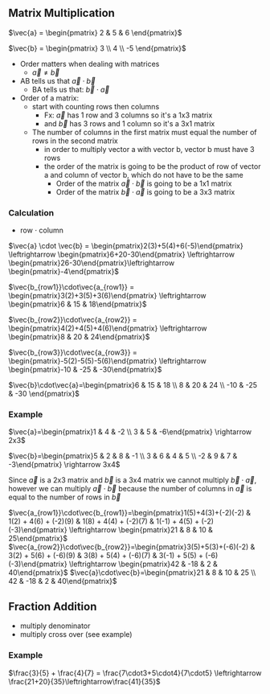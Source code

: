 
## Matrix Multiplication

$\vec{a} = \begin{pmatrix} 2 & 5 & 6 \end{pmatrix}$ 

$\vec{b} = \begin{pmatrix} 3 \\ 4 \\ -5 \end{pmatrix}$

- Order matters when dealing with matrices 
	- $\vec{a} \neq \vec{b}$
- AB tells us that $\vec{a} \cdot \vec{b}$ 
	- BA tells us that: $\vec{b} \cdot \vec{a}$
- Order of a matrix:
	- start with counting rows then columns
		- Fx: $\vec{a}$ has 1 row and 3 columns so it's a 1x3  matrix
		- and $\vec{b}$ has 3 rows and 1 column so it's a 3x1 matrix
	- The number of columns in the first matrix must equal the number of rows in the second matrix
		-  in order to multiply vector a with vector b, vector b must have 3 rows
		- the order of the matrix is going to be the product of row of vector a and column of vector b, which do not have to be the same
			- Order of the matrix $\vec{a} \cdot \vec{b}$ is going to be a 1x1 matrix
			- Order of the matrix $\vec{b} \cdot \vec{a}$ is going to be a 3x3 matrix


### Calculation

- row $\cdot$ column


$\vec{a} \cdot \vec{b} = \begin{pmatrix}2(3)+5(4)+6(-5)\end{pmatrix} \leftrightarrow \begin{pmatrix}6+20-30\end{pmatrix} \leftrightarrow \begin{pmatrix}26-30\end{pmatrix}\leftrightarrow \begin{pmatrix}-4\end{pmatrix}$

$\vec{b_{row1}}\cdot\vec{a_{row1}} = \begin{pmatrix}3(2)+3(5)+3(6)\end{pmatrix} \leftrightarrow \begin{pmatrix}6 & 15 & 18\end{pmatrix}$

$\vec{b_{row2}}\cdot\vec{a_{row2}} = \begin{pmatrix}4(2)+4(5)+4(6)\end{pmatrix} \leftrightarrow \begin{pmatrix}8 & 20 & 24\end{pmatrix}$

$\vec{b_{row3}}\cdot\vec{a_{row3}} = \begin{pmatrix}-5(2)-5(5)-5(6)\end{pmatrix} \leftrightarrow \begin{pmatrix}-10 & -25 & -30\end{pmatrix}$

$\vec{b}\cdot\vec{a}=\begin{pmatrix}6 & 15 & 18 \\ 8 & 20 & 24 \\ -10 & -25 & -30 \end{pmatrix}$



### Example

$\vec{a}=\begin{pmatrix}1 & 4 & -2 \\ 3 & 5 & -6\end{pmatrix} \rightarrow 2x3$


$\vec{b}=\begin{pmatrix}5 & 2 & 8 & -1 \\ 3 & 6 & 4 & 5 \\ -2 & 9 & 7 & -3\end{pmatrix} \rightarrow 3x4$


Since $\vec{a}$ is a 2x3 matrix and  $\vec{b}$ is a  3x4 matrix we cannot  multiply $\vec{b}\cdot\vec{a}$, however we can multiply $\vec{a} \cdot \vec{b}$ because the number of columns in $\vec{a}$ is equal to the number of rows in $\vec{b}$

$\vec{a_{row1}}\cdot\vec{b_{row1}}=\begin{pmatrix}1(5)+4(3)+(-2)(-2) & 1(2) + 4(6) + (-2)(9) & 1(8) + 4(4) + (-2)(7) & 1(-1) + 4(5) + (-2)(-3)\end{pmatrix} \leftrightarrow \begin{pmatrix}21 & 8 & 10 & 25\end{pmatrix}$
$\vec{a_{row2}}\cdot\vec{b_{row2}}=\begin{pmatrix}3(5)+5(3)+(-6)(-2) & 3(2) + 5(6) + (-6)(9) & 3(8) + 5(4) + (-6)(7) & 3(-1) + 5(5) + (-6)(-3)\end{pmatrix} \leftrightarrow \begin{pmatrix}42 & -18 & 2 & 40\end{pmatrix}$
$\vec{a}\cdot\vec{b}=\begin{pmatrix}21 & 8 & 10 & 25 \\ 42 & -18 &  2 & 40\end{pmatrix}$


## Fraction Addition

- multiply denominator
- multiply cross over (see example)
### Example

$\frac{3}{5} + \frac{4}{7} = \frac{7\cdot3+5\cdot4}{7\cdot5} \leftrightarrow \frac{21+20}{35}\leftrightarrow\frac{41}{35}$
